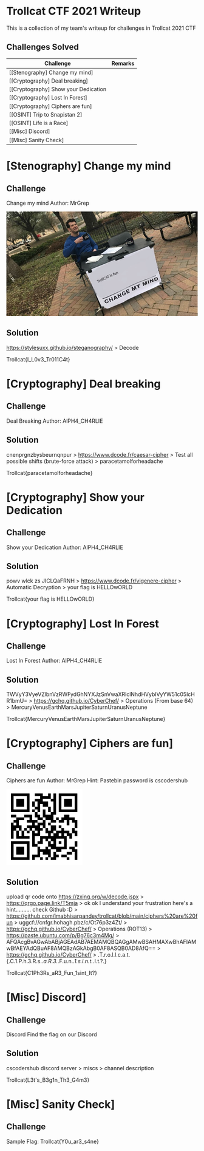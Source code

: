 # Trollcat CTF 2021 Writeup

This is a collection of my team's writeup for challenges in Trollcat 2021 CTF

## Challenges Solved
Challenge | Remarks
---------- | -------
[[Stenography] Change my mind] |
[[Cryptography] Deal breaking] |
[[Cryptography] Show your Dedication |
[[Cryptography] Lost In Forest] |
[[Cryptography] Ciphers are fun] |
[[OSINT] Trip to Snapistan 2] |
[[OSINT] Life is a Race] |
[[Misc] Discord] |
[[Misc] Sanity Check] |


# [Stenography] Change my mind

## Challenge
Change my mind
Author: MrGrep

![alt text](./Stenography/trolllll.png?raw=true "Title")

## Solution

https://stylesuxx.github.io/steganography/ > Decode

Trollcat{I_L0v3_Tr011C4t}


# [Cryptography] Deal breaking

## Challenge
Deal Breaking
Author: AlPH4_CH4RLIE

## Solution

cnenprgnzbysbeurnqnpur > https://www.dcode.fr/caesar-cipher > Test all possible shifts (brute-force attack) > paracetamolforheadache

Trollcat{paracetamolforheadache}


# [Cryptography] Show your Dedication

## Challenge
Show your Dedication
Author: AlPH4_CH4RLIE

## Solution

powv wlck zs JICLQaFRNH > https://www.dcode.fr/vigenere-cipher > Automatic Decryption > your flag is HELLOwORLD

Trollcat{your flag is HELLOwORLD}


# [Cryptography] Lost In Forest 

## Challenge
Lost In Forest
Author: AlPH4_CH4RLIE

## Solution

TWVyY3VyeVZlbnVzRWFydGhNYXJzSnVwaXRlclNhdHVyblVyYW51c05lcHR1bmU= > https://gchq.github.io/CyberChef/ > Operations (From base 64) > MercuryVenusEarthMarsJupiterSaturnUranusNeptune

Trollcat{MercuryVenusEarthMarsJupiterSaturnUranusNeptune}


# [Cryptography] Ciphers are fun]

## Challenge
Ciphers are fun
Author: MrGrep
Hint: Pastebin password is cscodershub

![alt text](./Cryptography/lol.png?raw=true "Title")

## Solution

upload qr code onto https://zxing.org/w/decode.jspx > https://qrgo.page.link/T5mja > 
ok ok I understand your frustration here's a hint.......... check Github :D > https://github.com/imabhisarpandey/trollcat/blob/main/ciphers%20are%20fun > uggcf://cnfgr.hohagh.pbz/c/Ot76p3z4Zt/ > https://gchq.github.io/CyberChef/ > Operations (ROT13) >  https://paste.ubuntu.com/p/Bg76c3m4Mg/ > AFQAcgBvAGwAbABjAGEAdAB7AEMAMQBQAGgAMwBSAHMAXwBhAFIAMwBfAEYAdQBuAF8AMQBzAGkAbgB0AF8ASQB0AD8AfQ== > https://gchq.github.io/CyberChef/ > .T.r.o.l.l.c.a.t.{.C.1.P.h.3.R.s._.a.R.3._.F.u.n._.1.s.i.n.t._.I.t.?.}

Trollcat{C1Ph3Rs_aR3_Fun_1sint_It?}


# [Misc] Discord]

## Challenge
Discord
Find the flag on our Discord

## Solution 

cscodershub discord server > miscs > channel description

Trollcat{L3t's_B3g1n_Th3_G4m3}


# [Misc] Sanity Check]

## Challenge
Sample Flag: Trollcat{Y0u_ar3_s4ne}

